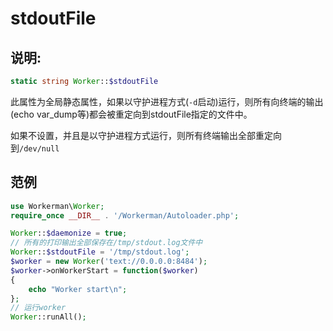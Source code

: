 # stdoutFile
## 说明:
```php
static string Worker::$stdoutFile
```

此属性为全局静态属性，如果以守护进程方式(```-d```启动)运行，则所有向终端的输出(echo var_dump等)都会被重定向到stdoutFile指定的文件中。

如果不设置，并且是以守护进程方式运行，则所有终端输出全部重定向到```/dev/null```


## 范例

```php
use Workerman\Worker;
require_once __DIR__ . '/Workerman/Autoloader.php';

Worker::$daemonize = true;
// 所有的打印输出全部保存在/tmp/stdout.log文件中
Worker::$stdoutFile = '/tmp/stdout.log';
$worker = new Worker('text://0.0.0.0:8484');
$worker->onWorkerStart = function($worker)
{
    echo "Worker start\n";
};
// 运行worker
Worker::runAll();
```
